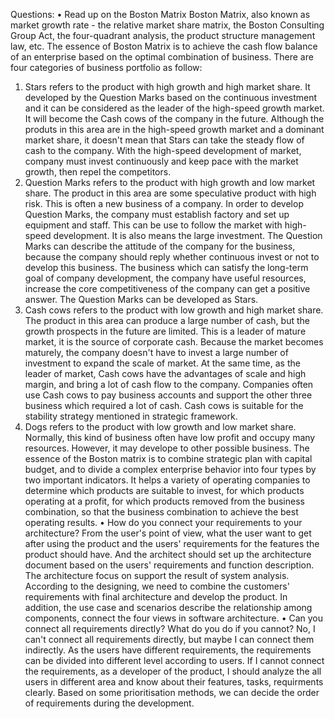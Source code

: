 Questions:
• Read up on the Boston Matrix
  Boston Matrix, also known as market growth rate - the relative market share matrix, the Boston Consulting Group Act, the four-quadrant analysis, the product structure management law, etc. The essence of Boston Matrix is to achieve the cash flow balance of an enterprise based on the optimal combination of business. There are four categories of business portfolio as follow:
  1. Stars refers to the product with high growth and high market share. It developed by the Question Marks based on the continuous investment and it can be considered as the leader of the high-speed growth market. It will become the Cash cows of the company in the future. Although the produts in this area are in the high-speed growth market and a dominant market share, it doesn't mean that Stars can take the steady flow of cash to the company. With the high-speed development of market, company must invest continuously and keep pace with the market growth, then repel the competitors.
  2. Question Marks refers to the product with high growth and low market share. The product in this area are some speculative product with  high risk. This is often a new business of a company. In order to develop Question Marks, the company must establish factory and set up equipment and staff. This can be use to follow the market with high-speed development. It is also means the large investment. The Question Marks can describe the attitude of the company for the business, because the company should reply whether continuous invest or not to develop this business. The business which can satisfy the long-term goal of company development, the company have useful resources, increase the core competitiveness of the company can get a positive answer. The Question Marks can be developed as Stars.
  3. Cash cows refers to the product with low growth and high market share. The product in this area can produce a large number of cash, but the growth prospects in the future are limited. This is a leader of mature market, it is the source of corporate cash. Because the market becomes maturely, the company doesn't have to invest a large number of investment to expand the scale of market. At the same time, as the leader of market, Cash cows have the advantages of scale and high margin, and bring a lot of cash flow to the company. Companies often use Cash cows to pay business accounts and support the other three business which required a lot of cash. Cash cows is suitable for the stability strategy mentioned in strategic framework.
  4. Dogs refers to the product with low growth and low market share. Normally, this kind of business often have low profit and occupy many resources. However, it may develope to other possible business.
  The essence of the Boston matrix is to combine strategic plan with capital budget, and to divide a complex enterprise behavior into four types by two important indicators. It helps a variety of operating companies to determine which products are suitable to invest, for which products operating at a profit, for which products removed from the business combination, so that the business combination to achieve the best operating results.
• How do you connect your requirements to your architecture?
  From the user's point of view, what the user want to get after using the product and the users' requirements for the features the product should have. And the architect should set up the architecture document based on the users' requirements and function description. The architecture focus on support the result of system analysis. According to the designing, we need to combine the customers' requirements with final architecture and develop the product. In addition, the use case and scenarios describe the relationship among components, connect the four views in software architecture.
• Can you connect all requirements directly? What do you do if you cannot?
  No, I can't connect all requirements directly, but maybe I can connect them indirectly. As the users have different requirements, the requirements can be divided into different level according to users. If I cannot connect the requirements, as a developer of the product, I should analyze the all users in different area and know about their features, tasks, requirments clearly. Based on some prioritisation methods, we can decide the order of requirements during the development.
